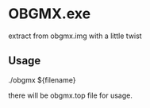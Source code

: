# OBGMX.exe


extract from obgmx.img with a little twist




## Usage


./obgmx ${filename}


there will be obgmx.top file for usage.
